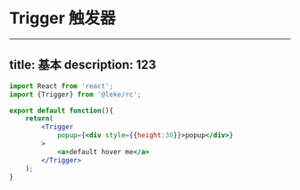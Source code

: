 # Trigger 触发器

---    
title: 基本
description: 123
---

```jsx
import React from 'react';
import {Trigger} from '@leke/rc';

export default function(){
    return(
        <Trigger 
            popup={<div style={{height:30}}>popup</div>}
        >
            <a>default hover me</a>
        </Trigger>
    );
}
```

